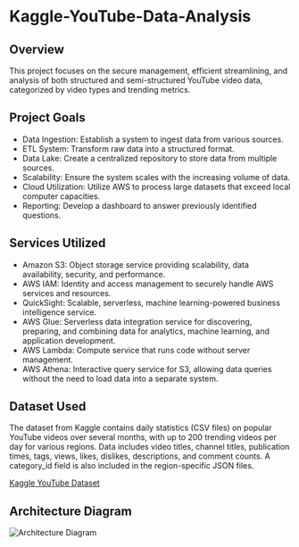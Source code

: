 # Kaggle-YouTube-Data-Analysis
## Overview
This project focuses on the secure management, efficient streamlining, and analysis of both structured and semi-structured YouTube video data, categorized by video types and trending metrics.

## Project Goals
- Data Ingestion: Establish a system to ingest data from various sources.
- ETL System: Transform raw data into a structured format.
- Data Lake: Create a centralized repository to store data from multiple sources.
- Scalability: Ensure the system scales with the increasing volume of data.
- Cloud Utilization: Utilize AWS to process large datasets that exceed local computer capacities.
- Reporting: Develop a dashboard to answer previously identified questions.

## Services Utilized
- Amazon S3: Object storage service providing scalability, data availability, security, and performance.
- AWS IAM: Identity and access management to securely handle AWS services and resources.
- QuickSight: Scalable, serverless, machine learning-powered business intelligence service.
- AWS Glue: Serverless data integration service for discovering, preparing, and combining data for analytics, machine learning, and application development.
- AWS Lambda: Compute service that runs code without server management.
- AWS Athena: Interactive query service for S3, allowing data queries without the need to load data into a separate system.

## Dataset Used
The dataset from Kaggle contains daily statistics (CSV files) on popular YouTube videos over several months, with up to 200 trending videos per day for various regions. Data includes video titles, channel titles, publication times, tags, views, likes, dislikes, descriptions, and comment counts. A category_id field is also included in the region-specific JSON files.

[Kaggle YouTube Dataset](https://www.kaggle.com/datasets/datasnaek/youtube-new)

## Architecture Diagram
![Architecture Diagram](https://github.com/viraj473/Kaggle-YouTube-Data-Analysis/blob/main/Architecure.jpg)
